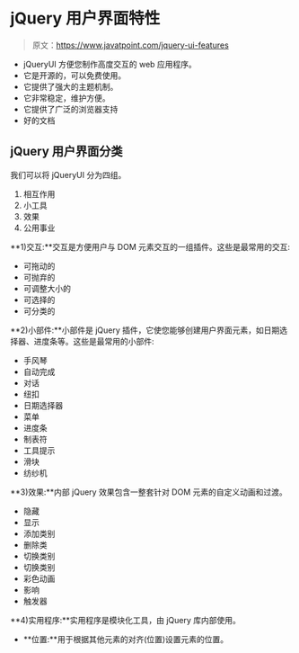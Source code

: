 # jQuery 用户界面特性

> 原文：<https://www.javatpoint.com/jquery-ui-features>

*   jQueryUI 方便您制作高度交互的 web 应用程序。
*   它是开源的，可以免费使用。
*   它提供了强大的主题机制。
*   它非常稳定，维护方便。
*   它提供了广泛的浏览器支持
*   好的文档

## jQuery 用户界面分类

我们可以将 jQueryUI 分为四组。

1.  相互作用
2.  小工具
3.  效果
4.  公用事业

**1)交互:**交互是方便用户与 DOM 元素交互的一组插件。这些是最常用的交互:

*   可拖动的
*   可抛弃的
*   可调整大小的
*   可选择的
*   可分类的

**2)小部件:**小部件是 jQuery 插件，它使您能够创建用户界面元素，如日期选择器、进度条等。这些是最常用的小部件:

*   手风琴
*   自动完成
*   对话
*   纽扣
*   日期选择器
*   菜单
*   进度条
*   制表符
*   工具提示
*   滑块
*   纺纱机

**3)效果:**内部 jQuery 效果包含一整套针对 DOM 元素的自定义动画和过渡。

*   隐藏
*   显示
*   添加类别
*   删除类
*   切换类别
*   切换类别
*   彩色动画
*   影响
*   触发器

**4)实用程序:**实用程序是模块化工具，由 jQuery 库内部使用。

*   **位置:**用于根据其他元素的对齐(位置)设置元素的位置。
